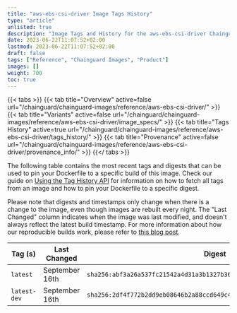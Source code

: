 ```yaml
---
title: "aws-ebs-csi-driver Image Tags History"
type: "article"
unlisted: true
description: "Image Tags and History for the aws-ebs-csi-driver Chainguard Image"
date: 2023-06-22T11:07:52+02:00
lastmod: 2023-06-22T11:07:52+02:00
draft: false
tags: ["Reference", "Chainguard Images", "Product"]
images: []
weight: 700
toc: true
---
```


{{< tabs >}}
{{< tab title="Overview" active=false url="/chainguard/chainguard-images/reference/aws-ebs-csi-driver/" >}}
{{< tab title="Variants" active=false url="/chainguard/chainguard-images/reference/aws-ebs-csi-driver/image_specs/" >}}
{{< tab title="Tags History" active=true url="/chainguard/chainguard-images/reference/aws-ebs-csi-driver/tags_history/" >}}
{{< tab title="Provenance" active=false url="/chainguard/chainguard-images/reference/aws-ebs-csi-driver/provenance_info/" >}}
{{</ tabs >}}

The following table contains the most recent tags and digests that can be used to pin your Dockerfile to a specific build of this image. Check our guide on [Using the Tag History API](/chainguard/chainguard-images/using-the-tag-history-api/) for information on how to fetch all tags from an image and how to pin your Dockerfile to a specific digest.

Please note that digests and timestamps only change when there is a change to the image, even though images are rebuilt every night. The "Last Changed" column indicates when the image was last modified, and doesn't always reflect the latest build timestamp. For more information about how our reproducible builds work, please refer to [this blog post](https://www.chainguard.dev/unchained/reproducing-chainguards-reproducible-image-builds).

| Tag (s)       | Last Changed   | Digest                                                                    |
|---------------|----------------|---------------------------------------------------------------------------|
|  `latest`     | September 16th | `sha256:abf3a26a537fc21542a4d31a3b1327b3654b50c6b7d634172374b9e1bfae4608` |
|  `latest-dev` | September 16th | `sha256:2df4f772b2dd9eb08646b2a88ccd649c4c838afbb48e91175109e45196a0c167` |

